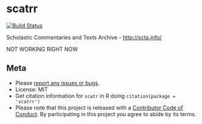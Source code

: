 scatrr
======



[![Build Status](https://travis-ci.org/ropenscilabs/scatrr.svg?branch=master)](https://travis-ci.org/ropenscilabs/scatrr)

Scholastic Commentaries and Texts Archive - <http://scta.info/>

NOT WORKING RIGHT NOW

## Meta

* Please [report any issues or bugs](https://github.com/ropenscilabs/scatrr/issues).
* License: MIT
* Get citation information for `scatr` in R doing `citation(package = 'scatrr')`
* Please note that this project is released with a [Contributor Code of Conduct](CONDUCT.md). By participating in this project you agree to abide by its terms.
